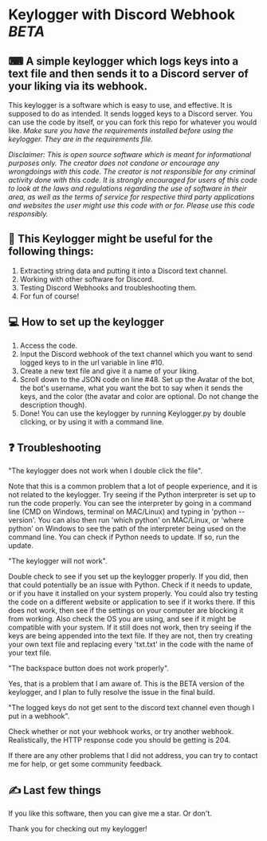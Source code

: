 # Keylogger with Discord Webhook *BETA*

## ⌨ A simple keylogger which logs keys into a text file and then sends it to a Discord server of your liking via its webhook.

This keylogger is a software which is easy to use, and effective. It is supposed to do as intended. It sends logged keys to a Discord server. You can use the code by itself, or you can fork this repo for whatever you would like.
*Make sure you have the requirements installed before using the keylogger. They are in the requirements file.*


*Disclaimer: This is open source software which is meant for informational purposes only. The creator does not condone or encourage any wrongdoings with this code. The creator is not responsible for any criminal activity done with this code.*
*It is strongly encouraged for users of this code to look at the laws and regulations regarding the use of software in their area, as well as the terms of service for respective third party applications and websites the user might use this code with or for.*
*Please use this code responsibly.*

## 👏 This Keylogger might be useful for the following things:

1. Extracting string data and putting it into a Discord text channel.
2. Working with other software for Discord.
3. Testing Discord Webhooks and troubleshooting them.
4. For fun of course!

## 💻 How to set up the keylogger

1. Access the code.
2. Input the Discord webhook of the text channel which you want to send logged keys to in the url variable in line #10.
3. Create a new text file and give it a name of your liking.
4. Scroll down to the JSON code on line #48. Set up the Avatar of the bot, the bot's username, what you want the bot to say when it sends the keys, and the color (the avatar and color are optional. Do not change the description though).
5. Done! You can use the keylogger by running Keylogger.py by double clicking, or by using it with a command line.

## ❓ Troubleshooting

"The keylogger does not work when I double click the file".

Note that this is a common problem that a lot of people experience, and it is not related to the keylogger. Try seeing if the Python interpreter is set up to run the code properly. You can see the interpreter by going in a command 
line (CMD on Windows, terminal on MAC/Linux) and typing in 'python --version'. You can also then run 'which python' on MAC/Linux, or 'where python' on Windows to see the path of the interpreter being used on the command line. You can check if Python needs
to update. If so, run the update.


"The keylogger will not work".

Double check to see if you set up the keylogger properly. If you did, then that could potentially be an issue with Python. Check if it needs to update, or if you have it installed on your system properly. You could also try testing the code on a different website
or application to see if it works there. If this does not work, then see if the settings on your computer are blocking it from working. Also check the OS you are using, and see if it might be compatible with your system. If it still does not work, then
try seeing if the keys are being appended into the text file. If they are not, then try creating your own text file and replacing every 'txt.txt' in the code with the name of your text file.


"The backspace button does not work properly".

Yes, that is a problem that I am aware of. This is the BETA version of the keylogger, and I plan to fully resolve the issue in the final build.


"The logged keys do not get sent to the discord text channel even though I put in a webhook".

Check whether or not your webhook works, or try another webhook. Realistically, the HTTP response code you should be getting is 204. 



If there are any other problems that I did not address, you can try to contact me for help, or get some community feedback.

## ✍ Last few things

If you like this software, then you can give me a star. Or don't.

Thank you for checking out my keylogger!
